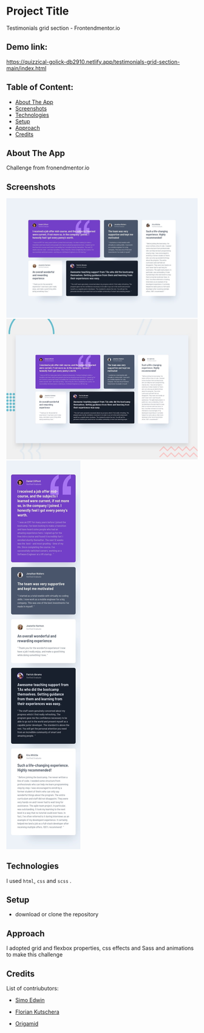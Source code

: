 # Project Title

Testimonials grid section - Frontendmentor.io

## Demo link:

https://quizzical-golick-db2910.netlify.app/testimonials-grid-section-main/index.html

## Table of Content:

- [About The App](#about-the-app)
- [Screenshots](#screenshots)
- [Technologies](#technologies)
- [Setup](#setup)
- [Approach](#approach)
- [Credits](#credits)

## About The App

Challenge from fronendmentor.io

## Screenshots

![](./design/desktop-design.jpg)
![](./design/desktop-preview.jpg)
![](./design/mobile-design.jpg)

## Technologies

I used `html`, `css` and `scss` .

## Setup

- download or clone the repository

## Approach

I adopted grid and flexbox properties, css effects and Sass and animations to make this challenge

## Credits

List of contriubutors:

- [Simo Edwin](https://www.youtube.com/channel/UClb90NQQcskPUGDIXsQEz5Q)

- [Florian Kutschera](https://medium.com/@Florian/freebie-google-material-design-shadow-helper-2a0501295a2d#.wyvbmcq10)

- [Origamid](https://www.origamid.com/projetos/css-grid-layout-guia-completo/)
